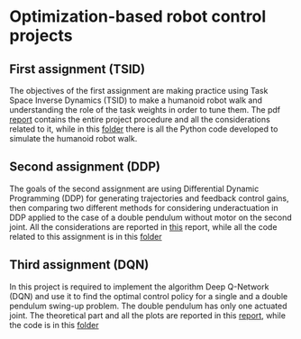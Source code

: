 # Optimization-based robot control projects

## First assignment (TSID)
The objectives of the first assignment are making practice using Task Space Inverse Dynamics (TSID) to make a humanoid robot walk and understanding the role of the task weights in order to tune them.
The pdf [report](https://github.com/mattiapettene/orc-project/blob/main/Report_assignment_01.pdf) contains the entire project procedure and all the considerations related to it, while in this [folder](https://github.com/mattiapettene/orc-project/tree/main/Assignment_01_TSID) there is all the Python code developed to simulate the humanoid robot walk.

## Second assignment (DDP)
The goals of the second assignment are using Differential Dynamic Programming (DDP) for generating trajectories and feedback control gains, then comparing two different methods for considering underactuation in DDP applied to the case of a double pendulum without motor on the second joint. All the considerations are reported in [this](https://github.com/mattiapettene/orc-project/blob/main/Report_assignment_02.pdf) report, while all the code related to this assignment is in this [folder](https://github.com/mattiapettene/orc-project/tree/main/Assignment_02_DDP)

## Third assignment (DQN)
In this project is required to implement the algorithm Deep Q-Network (DQN) and use it to find the optimal control policy for a single and a double pendulum swing-up problem. The double pendulum has only one actuated joint. The theoretical part and all the plots are reported in this [report](https://github.com/mattiapettene/orc-project/blob/main/Report_assignment_03.pdf), while the code is in this [folder](https://github.com/mattiapettene/orc-project/tree/main/Assignment_03_DQN)
